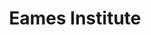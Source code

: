 ---
title: |
  Eames Institute
ongoing: true
years: Ongoing
link: https://www.eamesinstitute.org/
description: >
  Founding digital product director for a new nonprofit advancing the legacy of designers Ray and Charles Eames. Leading a product team of designers and engineers to build mission critical products for the organization.
---